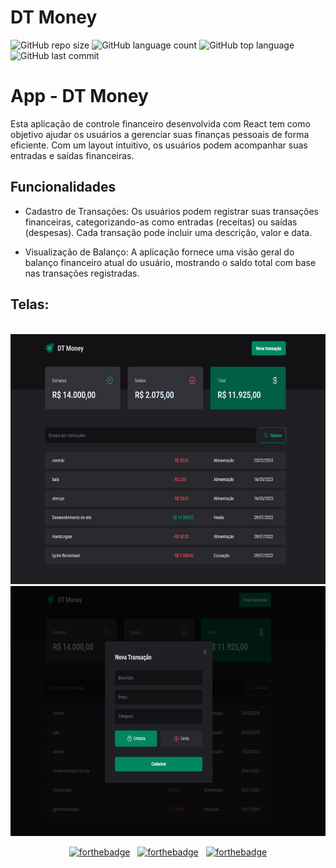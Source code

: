 # DT Money
![GitHub repo size](https://img.shields.io/github/repo-size/LucasHARosa/DT_Money)
![GitHub language count](https://img.shields.io/github/languages/count/LucasHARosa/DT_Money)
![GitHub top language](https://img.shields.io/github/languages/top/LucasHARosa/DT_Money)
![GitHub last commit](https://img.shields.io/github/last-commit/LucasHARosa/DT_Money)

# App - DT Money

Esta aplicação de controle financeiro desenvolvida com React tem como objetivo ajudar os usuários a gerenciar suas finanças pessoais de forma eficiente. Com um layout intuitivo, os usuários podem acompanhar suas entradas e saídas financeiras.

## Funcionalidades

- Cadastro de Transações: Os usuários podem registrar suas transações financeiras, categorizando-as como entradas (receitas) ou saídas (despesas). Cada transação pode incluir uma descrição, valor e data.

- Visualização de Balanço: A aplicação fornece uma visão geral do balanço financeiro atual do usuário, mostrando o saldo total com base nas transações registradas.


## Telas:
<p align="center">
    <img height="400" src="./imagens/dtmoney.gif" alt="">
    <img height="400" src="./imagens/dt_money.png" alt="">
    <img height="400" src="./imagens/dt_money2.png" alt="">
    
</p>


<div align="center">
    
[![forthebadge](https://forthebadge.com/images/badges/built-with-love.svg)](https://forthebadge.com) &nbsp;
[![forthebadge](https://forthebadge.com/images/badges/made-with-typescript.svg)](https://forthebadge.com) &nbsp;
[![forthebadge](https://forthebadge.com/images/badges/open-source.svg)](https://forthebadge.com) 

</div>
  